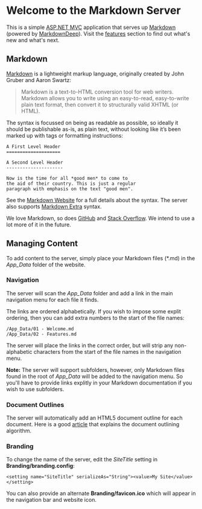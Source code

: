 ﻿Welcome to the Markdown Server
==============================

This is a simple [ASP.NET MVC][1] application that serves up [Markdown][2] (powered 
by [MarkdownDeep][3]).  Visit the [features](02-Features.md) section to find out 
what's new and what's next.

Markdown
--------
[Markdown][2] is a lightweight markup language, originally created by John Gruber 
and Aaron Swartz:

> Markdown is a text-to-HTML conversion tool for web writers. Markdown allows you to 
> write using an easy-to-read, easy-to-write plain text format, then convert it to 
> structurally valid XHTML (or HTML).

The syntax is focussed on being as readable as possible, so ideally it should be
publishable as-is, as plain text, without looking like it’s been marked up with tags 
or formatting instructions:

    A First Level Header
    ====================

    A Second Level Header
    ---------------------

    Now is the time for all *good men* to come to
    the aid of their country. This is just a regular 
    paragraph with emphasis on the text "good men".

See the [Markdown Website][4] for a full details about the syntax.  The server also
supports [Markdown Extra][8] syntax.

We love Markdown, so does [GitHub][5] and [Stack Overflow][6].  We intend to use a 
lot more of it in the future.

Managing Content
----------------
To add content to the server, simply place your Markdown files (\*.md) in the 
*App_Data* folder of the website.

### Navigation

The server will scan the *App_Data* folder and add a link in the main navigation
menu for each file it finds.  

The links are ordered alphabetically.  If you wish to impose some explit ordering,
then you can add extra numbers to the start of the file names:

    /App_Data/01 - Welcome.md
    /App_Data/02 - Features.md

The server will place the links in the correct order, but will strip any 
non-alphabetic characters from the start of the file names in the navigation menu.

**Note:** The server will support subfolders, however, only Markdown files found in 
the root of *App_Data* will be added to the navigation menu.  So you'll have to 
provide links explitly in your Markdown documentation if you wish to use subfolders.

### Document Outlines

The server will automatically add an HTML5 document outline for each document. Here
is a good [article][7] that explains the document outlining algorithm.

### Branding

To change the name of the server, edit the *SiteTitle* setting in 
**Branding/branding.config**:

    <setting name="SiteTitle" serializeAs="String"><value>My Site</value> </setting>

You can also provide an alternate **Branding/favicon.ico** which will appear in the
navigation bar and website icon.

[1]: http://www.asp.net/mvc/mvc4
[2]: http://daringfireball.net/projects/markdown
[3]: http://www.toptensoftware.com/markdowndeep
[4]: http://daringfireball.net/projects/markdown/syntax
[5]: http://github.github.com/github-flavored-markdown
[6]: http://stackoverflow.com/editing-help
[7]: http://coding.smashingmagazine.com/2011/08/16/html5-and-the-document-outlining-algorithm
[8]: http://michelf.ca/projects/php-markdown/extra